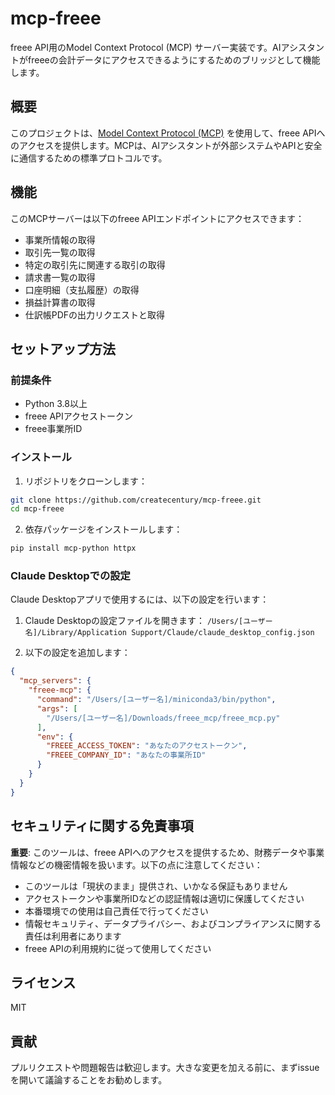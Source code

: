 # mcp-freee

freee API用のModel Context Protocol (MCP) サーバー実装です。AIアシスタントがfreeeの会計データにアクセスできるようにするためのブリッジとして機能します。

## 概要

このプロジェクトは、[Model Context Protocol (MCP)](https://modelcontextprotocol.io/introduction) を使用して、freee APIへのアクセスを提供します。MCPは、AIアシスタントが外部システムやAPIと安全に通信するための標準プロトコルです。

## 機能

このMCPサーバーは以下のfreee APIエンドポイントにアクセスできます：

- 事業所情報の取得
- 取引先一覧の取得
- 特定の取引先に関連する取引の取得
- 請求書一覧の取得
- 口座明細（支払履歴）の取得
- 損益計算書の取得
- 仕訳帳PDFの出力リクエストと取得

## セットアップ方法

### 前提条件

- Python 3.8以上
- freee APIアクセストークン
- freee事業所ID

### インストール

1. リポジトリをクローンします：

```bash
git clone https://github.com/createcentury/mcp-freee.git
cd mcp-freee
```

2. 依存パッケージをインストールします：

```bash
pip install mcp-python httpx
```

### Claude Desktopでの設定

Claude Desktopアプリで使用するには、以下の設定を行います：

1. Claude Desktopの設定ファイルを開きます：
   `/Users/[ユーザー名]/Library/Application Support/Claude/claude_desktop_config.json`

2. 以下の設定を追加します：

```json
{
  "mcp_servers": {
    "freee-mcp": {
      "command": "/Users/[ユーザー名]/miniconda3/bin/python",
      "args": [
        "/Users/[ユーザー名]/Downloads/freee_mcp/freee_mcp.py"
      ],
      "env": {
        "FREEE_ACCESS_TOKEN": "あなたのアクセストークン",
        "FREEE_COMPANY_ID": "あなたの事業所ID"
      }
    }
  }
}
```

## セキュリティに関する免責事項

**重要**: このツールは、freee APIへのアクセスを提供するため、財務データや事業情報などの機密情報を扱います。以下の点に注意してください：

- このツールは「現状のまま」提供され、いかなる保証もありません
- アクセストークンや事業所IDなどの認証情報は適切に保護してください
- 本番環境での使用は自己責任で行ってください
- 情報セキュリティ、データプライバシー、およびコンプライアンスに関する責任は利用者にあります
- freee APIの利用規約に従って使用してください

## ライセンス

MIT

## 貢献

プルリクエストや問題報告は歓迎します。大きな変更を加える前に、まずissueを開いて議論することをお勧めします。
